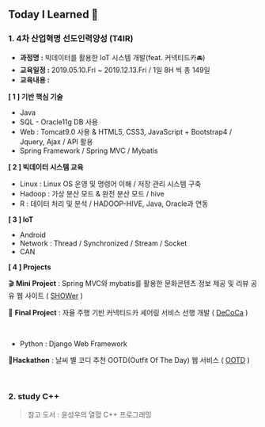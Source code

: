 ## Today I Learned :book:

### 1. 4차 산업혁명 선도인력양성 (T4IR)

- **과정명 :** 빅데이터를 활용한 IoT 시스템 개발(feat. 커넥티드카:oncoming_automobile:) 
- **교육일정 :** 2019.05.10.Fri ~ 2019.12.13.Fri / 1일 8H 씩 총 149일
- **교육내용 :** 

**[ 1 ] 기반 핵심 기술**

- Java
- SQL - Oracle11g DB 사용
- Web : Tomcat9.0 사용 & HTML5, CSS3, JavaScript + Bootstrap4 / Jquery, Ajax  / API 활용
- Spring Framework / Spring MVC / Mybatis

**[ 2 ] 빅데이터 시스템 교육**

- Linux : Linux OS 운영 및 명령어 이해 / 저장 관리 시스템 구축
- Hadoop : 가상 분산 모드 & 완전 분산 모드 / hive 
- R : 데이터 처리 및 분석 / HADOOP-HIVE, Java, Oracle과 연동

**[ 3 ] IoT**

- Android 
- Network : Thread / Synchronized / Stream / Socket
- CAN 

**[ 4 ] Projects**

:clapper: **Mini Project** : Spring MVC와 mybatis를 활용한 문화콘텐츠 정보 제공 및 리뷰 공유 웹 사이트 ( [SHOWer](https://github.com/xuansohx/SHOWer) )

:car: **Final Project** : 자율 주행 기반 커넥티드카 셰어링 서비스 선행 개발  ( [DeCoCa](https://github.com/xuansohx/FinalProject) )

<br>

- Python : Django Web Framework

 :shirt: ​**Hackathon** : 날씨 별 코디 추천 OOTD(Outfit Of The Day) 웹 서비스 ( [OOTD](https://github.com/xuansohx/Hackathon-OOTD) )

<br>

### 2. study C++

> 참고 도서 : 윤성우의 열혈 C++ 프로그래밍

